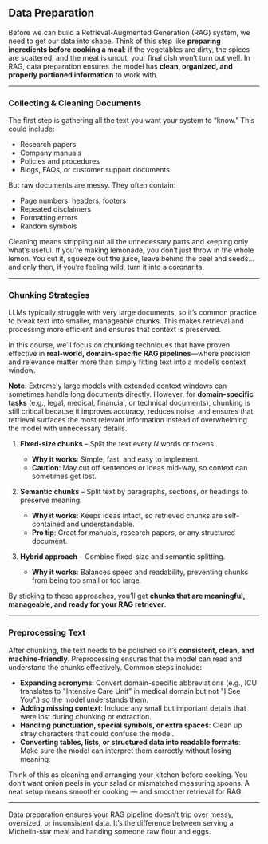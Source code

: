## Data Preparation

Before we can build a Retrieval-Augmented Generation (RAG) system, we need to get our data into shape. Think of this step like **preparing ingredients before cooking a meal**: if the vegetables are dirty, the spices are scattered, and the meat is uncut, your final dish won’t turn out well. In RAG, data preparation ensures the model has **clean, organized, and properly portioned information** to work with.

---

### Collecting & Cleaning Documents

The first step is gathering all the text you want your system to “know.” This could include:

- Research papers
- Company manuals
- Policies and procedures
- Blogs, FAQs, or customer support documents

But raw documents are messy. They often contain:

- Page numbers, headers, footers
- Repeated disclaimers
- Formatting errors
- Random symbols

Cleaning means stripping out all the unnecessary parts and keeping only what’s useful. If you’re making lemonade, you don’t just throw in the whole lemon. You cut it, squeeze out the juice, leave behind the peel and seeds… and only then, if you’re feeling wild, turn it into a coronarita.

---

### Chunking Strategies

LLMs typically struggle with very large documents, so it’s common practice to break text into smaller, manageable chunks. This makes retrieval and processing more efficient and ensures that context is preserved.

In this course, we’ll focus on chunking techniques that have proven effective in **real-world, domain-specific RAG pipelines**—where precision and relevance matter more than simply fitting text into a model’s context window.

**Note:** Extremely large models with extended context windows can sometimes handle long documents directly. However, for **domain-specific tasks** (e.g., legal, medical, financial, or technical documents), chunking is still critical because it improves accuracy, reduces noise, and ensures that retrieval surfaces the most relevant information instead of overwhelming the model with unnecessary details.

1. **Fixed-size chunks** – Split the text every *N* words or tokens.

   - **Why it works**: Simple, fast, and easy to implement.
   - **Caution**: May cut off sentences or ideas mid-way, so context can sometimes get lost.
2. **Semantic chunks** – Split text by paragraphs, sections, or headings to preserve meaning.

   - **Why it works**: Keeps ideas intact, so retrieved chunks are self-contained and understandable.
   - **Pro tip**: Great for manuals, research papers, or any structured document.
3. **Hybrid approach** – Combine fixed-size and semantic splitting.

   - **Why it works**: Balances speed and readability, preventing chunks from being too small or too large.

By sticking to these approaches, you’ll get **chunks that are meaningful, manageable, and ready for your RAG retriever**.

---

### Preprocessing Text

After chunking, the text needs to be polished so it’s **consistent, clean, and machine-friendly**. Preprocessing ensures that the model can read and understand the chunks effectively. Common steps include:

- **Expanding acronyms**: Convert domain-specific abbreviations (e.g., ICU translates to "Intensive Care Unit" in medical domain but not "I See You".) so the model understands them.
- **Adding missing context**: Include any small but important details that were lost during chunking or extraction.
- **Handling punctuation, special symbols, or extra spaces**: Clean up stray characters that could confuse the model.
- **Converting tables, lists, or structured data into readable formats**: Make sure the model can interpret them correctly without losing meaning.

Think of this as cleaning and arranging your kitchen before cooking. You don’t want onion peels in your salad or mismatched measuring spoons. A neat setup means smoother cooking — and smoother retrieval for RAG.

---

Data preparation ensures your RAG pipeline doesn’t trip over messy, oversized, or inconsistent data. It’s the difference between serving a Michelin-star meal and handing someone raw flour and eggs.
